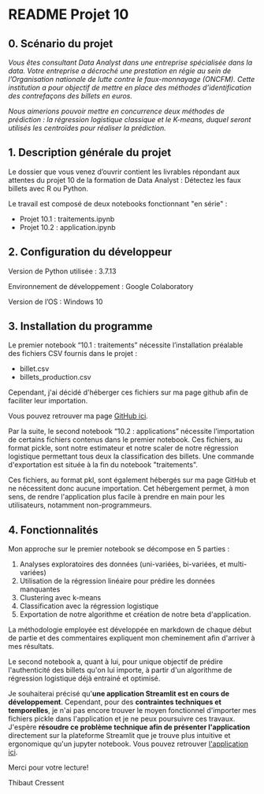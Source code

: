 # README Projet 10

## 0. Scénario du projet
*Vous êtes consultant Data Analyst dans une entreprise spécialisée dans la data. Votre entreprise a décroché une prestation en régie au sein de l’Organisation nationale de lutte contre le faux-monnayage (ONCFM).
Cette institution a pour objectif de mettre en place des méthodes d’identification des contrefaçons des billets en euros.*

*Nous aimerions pouvoir mettre en concurrence deux méthodes de prédiction : la régression logistique classique et le K-means, duquel seront utilisés les centroïdes pour réaliser la prédiction.*

## 1. Description générale du projet

Le dossier que vous venez d’ouvrir contient les livrables répondant aux attentes du projet 10 de la formation de Data Analyst : Détectez les faux billets avec R ou Python.

Le travail est composé de deux notebooks fonctionnant "en série" :
- Projet 10.1 : traitements.ipynb
- Projet 10.2 : application.ipynb

## 2. Configuration du développeur

Version de Python utilisée : 3.7.13

Environnement de développement : Google Colaboratory

Version de l’OS : Windows 10

## 3. Installation du programme
Le premier notebook “10.1 : traitements” nécessite l’installation préalable des fichiers CSV fournis dans le projet :
- billet.csv
- billets_production.csv

Cependant, j'ai décidé d'héberger ces fichiers sur ma page github afin de faciliter leur importation. 

Vous pouvez retrouver ma page [GitHub ici](https://github.com/thibautcr/projet-10.git).

Par la suite, le second notebook “10.2 : applications” nécessite l’importation de certains fichiers contenus dans le premier notebook. Ces fichiers, au format pickle, sont notre estimateur et notre scaler de notre régression logistique permettant tous deux la classification des billets. Une commande d'exportation est située à la fin du notebook "traitements".

Ces fichiers, au format pkl, sont également hébergés sur ma page GitHub et ne nécessitent donc aucune importation. Cet hébergement permet, à mon sens, de rendre l'application plus facile à prendre en main pour les utilisateurs, notamment non-programmeurs.


## 4. Fonctionnalités

Mon approche sur le premier notebook se décompose en 5 parties :
1. Analyses exploratoires des données (uni-variées, bi-variées, et multi-variées)
2. Utilisation de la régression linéaire pour prédire les données manquantes
3. Clustering avec k-means
4. Classification avec la régression logistique
5. Exportation de notre algorithme et création de notre beta d'application.

La méthodologie employée est développée en markdown de chaque début de partie et des commentaires expliquent mon cheminement afin d'arriver à mes résultats.

Le second notebook a, quant à lui, pour unique objectif de prédire l'authenticité des billets qu'on lui importe, à partir d'un algorithme de régression logistique déjà entrainé et optimisé.

Je souhaiterai précisé qu'**une application Streamlit est en cours de développement**. Cependant, pour des **contraintes techniques et temporelles**, je n'ai pas encore trouver le moyen fonctionnel d'importer mes fichiers pickle dans l'application et je ne peux poursuivre ces travaux.
J'espère **résoudre ce problème technique afin de présenter l'application** directement sur la plateforme Streamlit que je trouve plus intuitive et ergonomique qu'un jupyter notebook. Vous pouvez retrouver [l'application ici](https://thibautcr-p10-streamlit-app-76hsts.streamlitapp.com).

Merci pour votre lecture!

Thibaut Cressent
